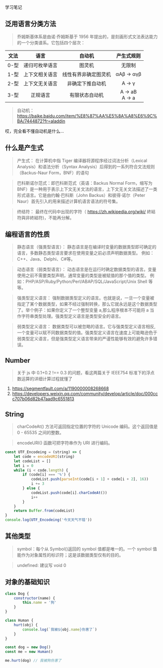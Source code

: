 学习笔记

## 泛用语言分类方法

> 乔姆斯基体系是由诺·乔姆斯基于 1956 年提出的，是刻画形式文法表达能力的一个分类谱系。它包括四个层次：

| 文法 |      语言      |        自动机        |      产生式规则      |
| :--: | :------------: | :------------------: | :------------------: |
| 0-型 | 递归可枚举语言 |        图灵机        |        无限制        |
| 1-型 | 上下文相关语言 | 线性有界非确定图灵机 |      αAβ -> αγβ      |
| 2-型 | 上下文无关语言 |   非确定下推自动机   |        A -> γ        |
| 3-型 |    正规语言    |    有限状态自动机    | A -> aB <br/> A -> a |

> 自动机：https://baike.baidu.com/item/%E8%87%AA%E5%8A%A8%E6%9C%BA/7444872?fr=aladdin

哎，完全看不懂自动机是什么...

## 什么是产生式

> 产生式： 在计算机中指 Tiger 编译器将源程序经过词法分析（Lexical Analysis）和语法分析（Syntax Analysis）后得到的一系列符合文法规则（Backus-Naur Form，BNF）的语句

> 巴科斯诺尔范式：即巴科斯范式（英语：Backus Normal Form，缩写为 BNF）是一种用于表示上下文无关文法的语言，上下文无关文法描述了一类形式语言。它是由约翰·巴科斯（John Backus）和彼得·诺尔（Peter Naur）首先引入的用来描述计算机语言语法的符号集。

> 终结符： 最终在代码中出现的字符（ https://zh.wikipedia.org/wiki/ 終結符與非終結符)，不能再分解。

## 编程语言的性质

> 静态语言（强类型语言）：
> 静态语言是在编译时变量的数据类型即可确定的语言，多数静态类型语言要求在使用变量之前必须声明数据类型。
> 例如：C++、Java、Delphi、C#等。

> 动态语言（弱类型语言）：
> 动态语言是在运行时确定数据类型的语言。变量使用之前不需要类型声明，通常变量的类型是被赋值的那个值的类型。
> 例如：PHP/ASP/Ruby/Python/Perl/ABAP/SQL/JavaScript/Unix Shell 等等。

> 强类型定义语言：
> 强制数据类型定义的语言。也就是说，一旦一个变量被指定了某个数据类型，如果不经过强制转换，那么它就永远是这个数据类型了。举个例子：如果你定义了一个整型变量 a,那么程序根本不可能将 a 当作字符串类型处理。强类型定义语言是类型安全的语言。

> 弱类型定义语言：
> 数据类型可以被忽略的语言。它与强类型定义语言相反, 一个变量可以赋不同数据类型的值。强类型定义语言在速度上可能略逊色于弱类型定义语言，但是强类型定义语言带来的严谨性能够有效的避免许多错误。

## Number

> 关于 js 中 0.1+0.2 !== 0.3 的问题，看这两篇关于 IEEE754 标准下的浮点数运算的详细计算过程就懂了

1. https://segmentfault.com/a/1190000008268668
2. https://developers.weixin.qq.com/community/develop/article/doc/000ccc707b06d82b47aad9c6551813

## String

> charCodeAt() 方法可返回指定位置的字符的 Unicode 编码。这个返回值是 0 - 65535 之间的整数。

> encodeURI() 函数可把字符串作为 URI 进行编码。

```js
const UTF_Encodeing = (string) => {
	let code = encodeURI(string)
	let codeList = []
	let i = 0
	while (i < code.length) {
		if (code[i] === '%') {
			codeList.push(parseInt(code[i + 1] + code[i + 2], 16))
			i += 3
		} else {
			codeList.push(code[i].charCodeAt())
			i++
		}
	}
	return Buffer.from(codeList)
}
console.log(UTF_Encodeing('今天天气不错'))
```

## 其他类型

> symbol：每个从 Symbol()返回的 symbol 值都是唯一的。一个 symbol 值能作为对象属性的标识符；这是该数据类型仅有的目的。

> undefined: 建议写 void 0

## 对象的基础知识

```js
class Dog {
	constructor(name) {
		this.name = '狗'
	}
}

class Human {
	hurt(obj) {
		console.log(`我被${obj.name}伤害了`)
	}
}

const dog = new Dog()
const me = new Human()

me.hurt(dog) // 我被狗伤害了
```
